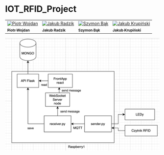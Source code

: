# IOT_RFID_Project

<table>
  <tr>
    <td>
      <a href="https://github.com/piotrwojdan"><img src="https://avatars.githubusercontent.com/u/75277228?v=4" width="100px;" alt="Piotr Wojdan"/><br /><sub><b>Piotr Wojdan</b></sub></a>
    </td>
    <td>      <a href="https://github.com/Jakub-Radzik"><img src="https://avatars.githubusercontent.com/u/42437524?v=4" width="100px;" alt="Jakub Radzik"/><br /><sub><b>Jakub Radzik</b></sub></a></td>
    <td>
      <a href="https://github.com/boonku"><img src="https://avatars.githubusercontent.com/u/50375919?v=4" width="100px;" alt="
Szymon Bąk"/><br /><sub><b>Szymon Bąk</b></sub></a></td>
    <td>
      <a href="https://github.com/29379"><img src="https://avatars.githubusercontent.com/u/100722793?v=4" width="100px;" alt="Jakub Krupiński"/><br /><sub><b>Jakub Krupiński</b></sub></a>
      </td>
  </tr>
</table>

<img src="img.png" alt="Architecture"/>
